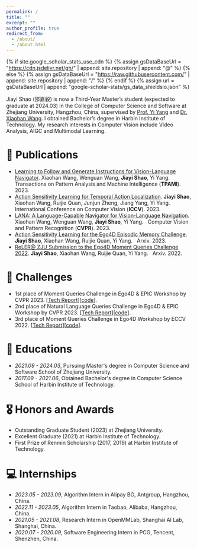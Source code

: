 ```yaml
---
permalink: /
title: ""
excerpt: ""
author_profile: true
redirect_from: 
  - /about/
  - /about.html
---
```


{% if site.google_scholar_stats_use_cdn %}
{% assign gsDataBaseUrl = "https://cdn.jsdelivr.net/gh/" | append: site.repository | append: "@" %}
{% else %}
{% assign gsDataBaseUrl = "https://raw.githubusercontent.com/" | append: site.repository | append: "/" %}
{% endif %}
{% assign url = gsDataBaseUrl | append: "google-scholar-stats/gs_data_shieldsio.json" %}

<span class='anchor' id='about-me'></span>

Jiayi Shao (邵嘉毅) is now a Third-Year Master’s student (expected to graduate at 2024.03) in the College of Computer Science and Software at Zhejiang University, Hangzhou, China, supervised by [Prof. Yi Yang](https://scholar.google.com/citations?user=RMSuNFwAAAAJ&hl=zh-CN) and [Dr. Xiaohan Wang](https://scholar.google.com/citations?user=iGA10XoAAAAJ&hl=zh-CN). I obtained Bachelor’s degree in Harbin Institute of Technology. My research interests in Computer Vision include Video Analysis, AIGC and Multimodal Learning.


# 📝 Publications 

- [Learning to Follow and Generate Instructions for Vision-Language Navigator](https://ieeexplore.ieee.org/abstract/document/10359152/). Xiaohan Wang, Wenguan Wang, **Jiayi Shao**, Yi Yang. &nbsp; Transactions on Pattern Analysis and Machine Intelligence (**TPAMI**). 2023.
- [Action Sensitivity Learning for Temporal Action Localization](https://openaccess.thecvf.com/content/ICCV2023/papers/Shao_Action_Sensitivity_Learning_for_Temporal_Action_Localization_ICCV_2023_paper.pdf). **Jiayi Shao**, Xiaohan Wang, Ruijie Quan, Junjun Zheng, Jiang Yang, Yi Yang. &nbsp; International Conference on Computer Vision (**ICCV**). 2023.
- [LANA: A Language-Capable Navigator for Vision-Language Navigation](https://openaccess.thecvf.com/content/CVPR2023/papers/Wang_LANA_A_Language-Capable_Navigator_for_Instruction_Following_and_Generation_CVPR_2023_paper.pdf). Xiaohan Wang, Wenguan Wang, **Jiayi Shao**, Yi Yang. &nbsp; Computer Vision and Pattern Recognition (**CVPR**). 2023.
- [Action Sensitivity Learning for the Ego4D Episodic Memory Challenge](https://arxiv.org/abs/2306.09172). **Jiayi Shao**, Xiaohan Wang, Ruijie Quan, Yi Yang. &nbsp; Arxiv. 2023.
- [ReLER@ ZJU Submission to the Ego4D Moment Queries Challenge 2022](https://arxiv.org/abs/2211.09558). **Jiayi Shao**, Xiaohan Wang, Ruijie Quan, Yi Yang. &nbsp; Arxiv. 2022.

# 💬 Challenges
- 1st place of Moment Queries Challenge in Ego4D & EPIC Workshop by CVPR 2023. [[Tech Report](https://arxiv.org/abs/2306.09172)][[code](https://github.com/JonnyS1226/ego4d_asl)].
- 2nd place of Natural Language Queries Challenge in Ego4D & EPIC Workshop by CVPR 2023. [[Tech Report](https://arxiv.org/abs/2306.09172)][[code](https://github.com/JonnyS1226/ego4d_asl)].
- 3rd place of Moment Queries Challenge in Ego4D Workshop by ECCV 2022. [[Tech Report](https://arxiv.org/abs/2211.09558)][[code](https://github.com/JonnyS1226/Ego4d_mq_3rd_solution)].

# 📖 Educations
- *2021.09 - 2024.03*, Pursuing Master's degree in Computer Science and Software School of Zhejiang University.
- *2017.09 - 2021.06*, Obtained Bachelor's degree in Computer Science School of Harbin Institute of Technology. 

# 🎖 Honors and Awards
- Outstanding Graduate Student (2023) at Zhejiang University.
- Excellent Graduate (2021) at Harbin Institute of Technology.
- First Prize of Renmin Scholarship (2017, 2019) at Harbin Institute of Technology.

# 💻 Internships
- *2023.05 - 2023.09*, Algorithm Intern in Alipay BG, Antgroup, Hangzhou, China.
- *2022.11 - 2023.05*, Algorithm Intern in Taobao, Alibaba, Hangzhou, China.
- *2021.05 - 2021.08*, Research Intern in OpenMMLab, Shanghai AI Lab, Shanghai, China.
- *2020.07 - 2020.09*, Software Engineering Intern in PCG, Tencent, Shenzhen, China.
